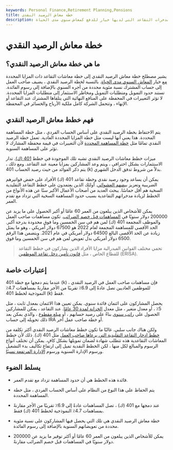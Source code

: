 ```yaml
---
keywords: Personal Finance,Retirement Planning,Pensions
title: خطة معاش الرصيد النقدي
description: خطة معاش الرصيد النقدي هي نوع من حسابات مدخرات التقاعد التي لديها خيار للدفع كمعاش سنوي مدى الحياة.
---
```


# خطة معاش الرصيد النقدي
## ما هي خطة معاش الرصيد النقدي؟

يشير مصطلح خطة معاش الرصيد النقدي إلى خطة معاشات التقاعد ذات المزايا المحددة [مع](/pensionplan) خيار [المعاش السنوي مدى الحياة](/annuity). بالنسبة لخطة الرصيد النقدي ، يضيف صاحب العمل إلى حساب المشترك نسبة مئوية محددة من أجره السنوي بالإضافة إلى رسوم الفائدة. تستند حدود التمويل ومتطلبات التمويل ومخاطر الاستثمار إلى متطلبات المزايا المحددة. لا تؤثر التغييرات في المحفظة على المنافع النهائية التي يتلقاها المشترك عند التقاعد أو الإنهاء ، وتتحمل الشركة كامل ملكية الأرباح والخسائر في المحفظة.

## فهم خطط معاش الرصيد النقدي

يتم الاحتفاظ بخطة الرصيد النقدي على أساس الحساب الفردي ، مثل خطة المساهمة المحددة. هذا يعني أنها ليست مثل خطة المزايا المحددة العادية. تعمل خطة الرصيد النقدي تمامًا مثل [خطة المساهمة المحددة](/definedcontributionplan) لأن التغييرات في قيمة محفظة المشارك لا تؤثر على المساهمة السنوية.

ميزات خطط معاشات الرصيد النقدي تشبه تلك الموجودة في خطط [401 (ك)](/401kplan). تدار الاستثمارات بشكل احترافي ، ويتم وعد المشاركين بمزايا معينة عند التقاعد. ومع ذلك ، يتم ذكر الفوائد من حيث رصيد الحساب 401 (k) بدلاً من شروط تدفق الدخل الشهري.

يمكن أن يساعد وجود رصيد نقدي وخطة تقاعد 401 (ك) الأفراد على خفض فواتيرهم الضريبية وتعزيز [بيضهم العشوائي](/nestegg). أولئك الذين يعتمدون على خطط التقاعد التقليدية السخية هم أقل حماسًا. يبحث العديد من أصحاب الأعمال الأكبر سنًا عن هذه الأنواع من الخطط لزيادة مدخراتهم التقاعدية بسبب حدود المساهمة السخية التي تزداد مع تقدم العمر.

يمكن للأشخاص الذين يبلغون من العمر 60 عامًا أو أكبر الحصول على ما يزيد عن 200000 دولار سنويًا في [المساهمات قبل خصم الضرائب](/pretaxcontribution). تكون مساهمات صاحب العمل والموظف المجمعة 401 (ك) لمن هم في سن الخمسين وما فوق محدودة بدرجة أكبر. الحد الأقصى للمساهمة المجمعة لعام 2022 هو 67500 دولار أمريكي ، وهو ما يمثل زيادة عن الحد الأقصى البالغ 64500 دولار أمريكي في عام 2021. ويتضمن هذا الرقم 6500 دولار أمريكي بدل تعويض لمن هم في سن الخمسين وما فوق.

> تحمي مختلف القوانين الفيدرالية مزايا الأفراد الذين يشاركون في خطط التقاعد للقطاع الخاص ، مثل [قانون تأمين دخل تقاعد الموظفين](/erisa) (ERISA).

>

## إعتبارات خاصة

عندما يتم دمجها مع خطة 401 (k) ، فإن مساهمات صاحب العمل في الرصيد النقدي للموظفين العاديين تصل عادةً إلى 6.9٪ تقريبًا من الأجر مقارنةً بمساهمات 4.7٪ النموذجية لخطط 401 (k) فقط.

يحصل المشاركون على ائتمان فائدة سنوي. يمكن تعيين هذا الائتمان بمعدل ثابت ، مثل 5٪ ، أو معدل متغير ، مثل معدل [الخزانة لمدة 30 عامًا](/30-yeartreasury). عند التقاعد ، يمكن للمشاركين الحصول على [راتب سنوي](/annuity) بناءً على رصيد حسابهم ، أو [مبلغ مقطوع](/lump-sum-payment) ، والذي يمكن بعد ذلك تحويله إلى حساب IRA أو خطة صاحب عمل آخر.

ولكن هناك جانب سلبي. غالبًا ما تكون خطط معاشات الرصيد النقدي أكثر تكلفة من [خطط ادخار التقاعد التقليدية التي يرعاها صاحب العمل](/retirement-planning) مثل 401 (ك). ذلك لأن خطط المعاشات التقاعدية هذه تتطلب شهادة لضمان تمويلها بشكل كافٍ. يمكن أن تختلف أنواع الرسوم والمبالغ لكل منها ، لكن الخطط النقدية تميل إلى ارتفاع تكاليف بدء التشغيل ورسوم الإدارة السنوية ورسوم [الإدارة المرتفعة نسبيًا](/managementfee).

## يسلط الضوء

- فائدة هذه الخطط هي أن حدود المساهمة تزداد مع تقدم العمر.

- يتم الحفاظ على هذا النوع من النظام على أساس الحساب الفردي ، مثل خطة المساهمة المحددة.

- عند دمجها مع 401 (ك) ، تصل المساهمات عادةً إلى 6.9٪ تقريبًا من الأجر مقارنةً بمساهمات 4.7٪ النموذجية لخطط 401 (ك) فقط.

- خطة معاش الرصيد النقدي هي تلك التي يحصل فيها المشاركون على نسبة مئوية محددة من تعويضاتهم السنوية بالإضافة إلى رسوم الفائدة.

- يمكن للأشخاص الذين يبلغون من العمر 60 عامًا أو أكثر توفير ما يزيد عن 200000 دولار سنويًا في المساهمات قبل خصم الضرائب مقارنةً.

